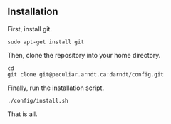 Installation
------------

First, install git.

    sudo apt-get install git

Then, clone the repository into your home directory.

    cd
    git clone git@peculiar.arndt.ca:darndt/config.git

Finally, run the installation script.

    ./config/install.sh 

That is all.
